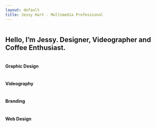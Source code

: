 ```yaml
---
layout: default
title: Jessy Hart - Multimedia Professional
---
```


<section id="intro">
  <div class="container">
    <div class="row">
      <div class="column">
        <h1>Hello, I’m Jessy. Designer, Videographer and Coffee Enthusiast.</h1>
      </div>
    </div>
  </div>
</section>

<section id="services">
  <div class="container">
  <div class="row">
    <div class="column">
      <i class="icon-vector"></i>
      <h4>Graphic Design</h4>
    </div>
    <div class="column">
      <i class="icon-control-play"></i>
      <h4>Videography </h4>
    </div>
  </div>
    <div class="row">
      <div class="column">
        <i class="icon-eye"></i>
        <h4>Branding</h4>
      </div>
      <div class="column">
        <i class="icon-code"></i>
        <h4>Web Design</h4>
      </div>
    </div>
  </div>
</section>
